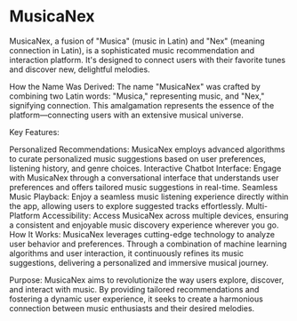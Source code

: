 # MusicaNex
MusicaNex, a fusion of "Musica" (music in Latin) and "Nex" (meaning connection in Latin), is a sophisticated music recommendation and interaction platform. It's designed to connect users with their favorite tunes and discover new, delightful melodies.

How the Name Was Derived:
The name "MusicaNex" was crafted by combining two Latin words: "Musica," representing music, and "Nex," signifying connection. This amalgamation represents the essence of the platform—connecting users with an extensive musical universe.

Key Features:

Personalized Recommendations: MusicaNex employs advanced algorithms to curate personalized music suggestions based on user preferences, listening history, and genre choices.
Interactive Chatbot Interface: Engage with MusicaNex through a conversational interface that understands user preferences and offers tailored music suggestions in real-time.
Seamless Music Playback: Enjoy a seamless music listening experience directly within the app, allowing users to explore suggested tracks effortlessly.
Multi-Platform Accessibility: Access MusicaNex across multiple devices, ensuring a consistent and enjoyable music discovery experience wherever you go.
How It Works:
MusicaNex leverages cutting-edge technology to analyze user behavior and preferences. Through a combination of machine learning algorithms and user interaction, it continuously refines its music suggestions, delivering a personalized and immersive musical journey.

Purpose:
MusicaNex aims to revolutionize the way users explore, discover, and interact with music. By providing tailored recommendations and fostering a dynamic user experience, it seeks to create a harmonious connection between music enthusiasts and their desired melodies.
